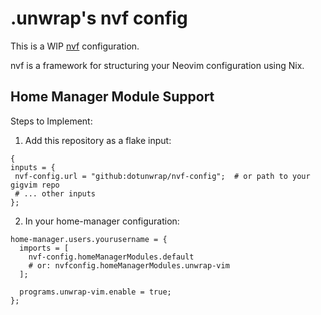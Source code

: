# .unwrap's nvf config

This is a WIP [nvf](https://github.com/notashelf/nvf) configuration.

nvf is a framework for structuring your Neovim configuration using Nix.

## Home Manager Module Support

Steps to Implement:

1. Add this repository as a flake input:
 ```
 {
inputs = {
  nvf-config.url = "github:dotunwrap/nvf-config";  # or path to your gigvim repo
  # ... other inputs
};
```

2. In your home-manager configuration:
```
home-manager.users.yourusername = {
  imports = [
    nvf-config.homeManagerModules.default
    # or: nvfconfig.homeManagerModules.unwrap-vim
  ];

  programs.unwrap-vim.enable = true;
};
```
